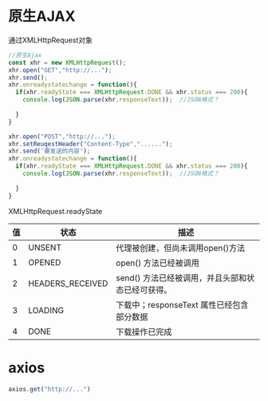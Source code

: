 # 原生AJAX
通过XMLHttpRequest对象
```javascript
//原生Ajax
const xhr = new XMLHttpRequest();
xhr.open("GET","http://...");
xhr.send();
xhr.onreadystatechange = function(){
  if(xhr.readyState === XMLHttpRequest.DONE && xhr.status === 200){
    console.log(JSON.parse(xhr.responseText));  //JSON格式？
    
  }
}

xhr.open("POST","http://...");
xhr.setReuqestHeader("Content-Type","......");
xhr.send('要发送的内容');
xhr.onreadystatechange = function(){
  if(xhr.readyState === XMLHttpRequest.DONE && xhr.status === 200){
    console.log(JSON.parse(xhr.responseText));  //JSON格式？
    
  }
}
```
XMLHttpRequest.readyState

| 值 | 状态 | 描述 |
| --- | --- | --- |
| 0 | UNSENT | 代理被创建，但尚未调用open()方法 |
| 1 | OPENED | open() 方法已经被调用 |
| 2 | HEADERS_RECEIVED | send() 方法已经被调用，并且头部和状态已经可获得。 |
| 3 | LOADING | 下载中；responseText 属性已经包含部分数据  |
| 4 | DONE | 下载操作已完成 |

# axios
```javascript
axios.get("http://...")
```
